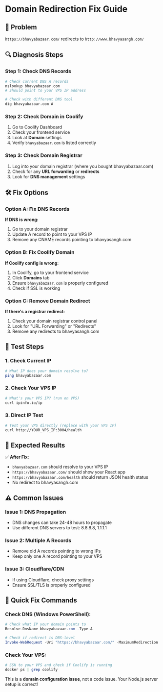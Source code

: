 # Domain Redirection Fix Guide

## 🚨 Problem
`https://bhavyabazaar.com/` redirects to `http://www.bhavyasangh.com/`

## 🔍 Diagnosis Steps

### Step 1: Check DNS Records
```bash
# Check current DNS A records
nslookup bhavyabazaar.com
# Should point to your VPS IP address

# Check with different DNS tool
dig bhavyabazaar.com A
```

### Step 2: Check Domain in Coolify
1. Go to Coolify Dashboard
2. Check your frontend service
3. Look at **Domain** settings
4. Verify `bhavyabazaar.com` is listed correctly

### Step 3: Check Domain Registrar
1. Log into your domain registrar (where you bought bhavyabazaar.com)
2. Check for any **URL forwarding** or **redirects**
3. Look for **DNS management** settings

## 🛠️ Fix Options

### Option A: Fix DNS Records
**If DNS is wrong:**
1. Go to your domain registrar
2. Update A record to point to your VPS IP
3. Remove any CNAME records pointing to bhavyasangh.com

### Option B: Fix Coolify Domain
**If Coolify config is wrong:**
1. In Coolify, go to your frontend service
2. Click **Domains** tab
3. Ensure `bhavyabazaar.com` is properly configured
4. Check if SSL is working

### Option C: Remove Domain Redirect
**If there's a registrar redirect:**
1. Check your domain registrar control panel
2. Look for "URL Forwarding" or "Redirects"
3. Remove any redirects to bhavyasangh.com

## 🧪 Test Steps

### 1. Check Current IP
```bash
# What IP does your domain resolve to?
ping bhavyabazaar.com
```

### 2. Check Your VPS IP
```bash
# What's your VPS IP? (run on VPS)
curl ipinfo.io/ip
```

### 3. Direct IP Test
```bash
# Test your VPS directly (replace with your VPS IP)
curl http://YOUR_VPS_IP:3004/health
```

## 🎯 Expected Results

✅ **After Fix:**
- `bhavyabazaar.com` should resolve to your VPS IP
- `https://bhavyabazaar.com/` should show your React app
- `https://bhavyabazaar.com/health` should return JSON health status
- No redirect to bhavyasangh.com

## ⚠️ Common Issues

### Issue 1: DNS Propagation
- DNS changes can take 24-48 hours to propagate
- Use different DNS servers to test: 8.8.8.8, 1.1.1.1

### Issue 2: Multiple A Records
- Remove old A records pointing to wrong IPs
- Keep only one A record pointing to your VPS

### Issue 3: Cloudflare/CDN
- If using Cloudflare, check proxy settings
- Ensure SSL/TLS is properly configured

## 🚀 Quick Fix Commands

### Check DNS (Windows PowerShell):
```powershell
# Check what IP your domain points to
Resolve-DnsName bhavyabazaar.com -Type A

# Check if redirect is DNS-level
Invoke-WebRequest -Uri "https://bhavyabazaar.com/" -MaximumRedirection 0
```

### Check Your VPS:
```bash
# SSH to your VPS and check if Coolify is running
docker ps | grep coolify
```

This is a **domain configuration issue**, not a code issue. Your Node.js server setup is correct!
